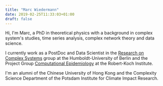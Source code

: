 ```yaml
---
title: "Marc Wiedermann"
date: 2019-02-25T11:33:03+01:00
draft: false
---
```


Hi, I'm Marc, a PhD in theoretical physics with a background in complex
system's studies, time series analysis, complex network theory and data
science. 

I currently work as a PostDoc and Data Scientist in the [Research on Complex
Systems](https://rocs.hu-berlin.de/) group at the Humboldt-University of Berlin and
the Project Group [Computational
Epidemiology](https://www.rki.de/DE/Content/Forsch/Projektgruppen/Projektgruppe_4/P4_node.html)
at the Robert-Koch Institute.

I'm an alumni of the Chinese University of Hong Kong and the Complexity Science
Department of the Potsdam Institute for Climate Impact Research.

<!--
### News

**04 Oct. '21:** Our new
[paper](https://link.springer.com/article/10.1140/epjs/s11734-021-00279-7)
investigates dose-responses functions for detecting signatures of complex
contagion in temporal network data sets. 

**26 Apr. '21:** Our paper in [The European Physical Journal Special Topics](https://link.springer.com/article/10.1140/epjs/s11734-021-00011-5#citeas) shows that anticipation of future
environmental damages can lead to metastable states of collective
behaviour. 

**12 Feb. '21:** New paper in [Frontiers in Climate](https://www.frontiersin.org/articles/10.3389/fclim.2021.618548/full)
which provides a spatially explicit and global overview on precipitation responses to different types of the
El Niño–Southern Oscillation.


**17 Mar. '21:** Our new paper concerning [Optimization of coupling and global
collapse in diffusively coupled socio-ecological resource exploitation
networks](https://iopscience.iop.org/article/10.1088/1367-2630/abe0db) lead by
our former Master student Tanja Holstein is now published in [New Journal of
Physics.](https://iopscience.iop.org/journal/1367-2630)

**14 Oct. '20:** Our newest
[DominoES](https://www.pik-potsdam.de/research/projects/activities/dominoes)
paper proposes an analytical framework to characterize
potential social tipping processes for sustainability. The preprint is now
available on the [arXiv](https://arxiv.org/abs/2010.04488) and
[SSRN](https://papers.ssrn.com/sol3/papers.cfm?abstract_id=3708161).

**08 Jul. '20:** Our new paper on [A network-based microfoundation of
Granovetter’s threshold model for social
tipping](https://www.nature.com/articles/s41598-020-67102-6) is now published
in Scientific Reports. It is part of the collection on [Social
physics](https://www.nature.com/collections/hfafjbjbgd) edited by Matjaž Perc.


**14 May '20:** [Geo.X](https://www.geo-x.net/) is a research network for Geosciences consisting of ten
partner institutions in the Berlin-Potsdam area. I am happy to announce
that I have been appointed as a postdoctoral member of their [Young
Academy](https://www.geo-x.net/young-academy/fellows-2019).


**04 May '20:** The description-paper of the copan:CORE World-Earth modeling
framework is now published in [Earth System
Dynamics](https://www.earth-syst-dynam.net/11/395/2020/). You can play around with the reference implementation available on [github](https://github.com/pik-copan/pycopancore).

**19 Dec. '19:** *Domino Effects in the Earth System -- The potential role of wanted tipping points* is the
title of the agenda-setting paper for our [DominoES
project](https://www.pik-potsdam.de/research/projects/activities/dominoes).
A revised version of the preprint is now available on the
[arXiv](https://arxiv.org/abs/1911.10063).

**3 Oct. '19:** I worked with Design students from the University of Applied
sciences Potsdam to create visual arts experiments of different Tipping
Elements in the Earth System. A video of the installations can be seen
[here](https://vimeo.com/363540500).


**25 Oct. '19:** Fabian Geier's (former master student with us at
[copan](https://www.pik-potsdam.de/research/projects/activities/copan)) paper
on [The physics of governance networks](https://doi.org/10.1140/epjst/e2019-900120-4)
is now published in EPJ ST.

**22 Oct. '19:** I had the fortune to co-author [Ilona
Otto's](https://www.pik-potsdam.de/members/banaszak/) paper on [Human agency in
the Anthropocene](https://doi.org/10.1016/j.ecolecon.2019.106463) which is now
published in Ecological Economics.

**19 Jun. '19:** Our new paper on *The physics of governance networks* is now
available on the [arxiv](https://arxiv.org/abs/1906.08679).

My work is part of the Leibniz Project
[DominoES](https://www.pik-potsdam.de/research/projects/activities/dominoes)
and the FutureLab on Game Theory & Networks of Interacting Agents
[Gane](https://www.pik-potsdam.de/research/futurelabs/gane). I am also a member
of the [copan
collaboration](https://www.pik-potsdam.de/research/projects/activities/copan).

M
Hi, I'm Marc. am a postdoc in the [Complexity
Science](https://www.pik-potsdam.de/research/complexity-science) department at
the Potsdam Institute for Climate Impact Research.

My work is part of the Leibniz Project
[DominoES](https://www.pik-potsdam.de/research/projects/activities/dominoes)
and the FutureLab on Game Theory & Networks of Interacting Agents
[Gane](https://www.pik-potsdam.de/research/futurelabs/gane). I am also a member
of the [copan
collaboration](https://www.pik-potsdam.de/research/projects/activities/copan).

My interests are in complex networks, time series analysis, complex contagion and social tipping.

**05 Nov. '20:** I appeared at the [Scientists for Future
Podcast](https://s4f-podcast.de/) to discuss social and natural
tipping elements as well as their potential interactions. The full episode
(in German) is available on the [S4F
website](https://s4f-podcast.de/2020/11/s4f008-domino-erdsystem/),
[iTunes](https://podcasts.apple.com/de/podcast/folge-9-dominoeffekte-im-erdsystem/id1498309073?i=1000497379327)
and [Spotify.](https://open.spotify.com/episode/0j0GxFbkw4WeBg0xH7Izxi?si=wQaF9SmKTDWZ_uBlL1_vJQ)


-->
